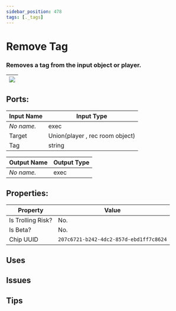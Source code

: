```yaml
---
sidebar_position: 478
tags: [._tags]
---
```


# Remove Tag


### Removes a tag from the input object or player.

| ![](https://images-ext-2.discordapp.net/external/MPmIaQzlEPmgGWlgi-WxBBXt0Bjv_zWPkg1y1f_sy3s/https/www.recroomcircuits.com/image/circuit/absolute-value?width=206&height=108) |
|-----|

## Ports:

| Input Name | Input Type |
|-----------|-----------|
| *No name.* | exec |
| Target | Union(player , rec room object) |
| Tag | string |

| Output Name | Output Type |
|-----------|-----------|
| *No name.* | exec |

## Properties:

| Property  | Value |
|-------------------|-----------|
| Is Trolling Risk? | No. |
| Is Beta? | No. |
| Chip UUID | `207c6721-b242-4dc2-857d-ebd1ff7c8624` |

## Uses

## Issues

## Tips